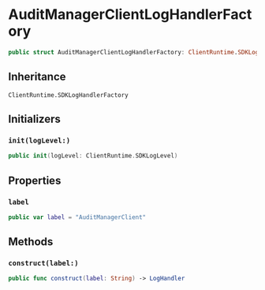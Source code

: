 # AuditManagerClientLogHandlerFactory

``` swift
public struct AuditManagerClientLogHandlerFactory: ClientRuntime.SDKLogHandlerFactory 
```

## Inheritance

`ClientRuntime.SDKLogHandlerFactory`

## Initializers

### `init(logLevel:)`

``` swift
public init(logLevel: ClientRuntime.SDKLogLevel) 
```

## Properties

### `label`

``` swift
public var label = "AuditManagerClient"
```

## Methods

### `construct(label:)`

``` swift
public func construct(label: String) -> LogHandler 
```
